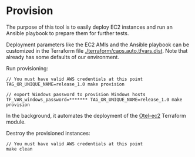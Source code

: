 # Provision

The purpose of this tool is to easily deploy EC2 instances and run an Ansible
playbook to prepare them for further tests.

Deployment parameters like the EC2 AMIs and the Ansible playbook can be customized
in the Terraform file [./terraform/caos.auto.tfvars.dist](./terraform/caos-linux.auto.tfvars.dist). Note
that already has some defaults of our environment.

Run provisioning:
```shell
// You must have valid AWS credentials at this point
TAG_OR_UNIQUE_NAME=release_1.0 make provision

// export Windows password to provision Windows hosts
TF_VAR_windows_password=******* TAG_OR_UNIQUE_NAME=release_1.0 make provision
```

In the background, it automates the deployment of the [Otel-ec2](https://github.com/newrelic-experimental/env-provisioner/tree/main/terraform/otel-ec2) Terraform module.

Destroy the provisioned instances:
```shell
// You must have valid AWS credentials at this point
make clean
```
